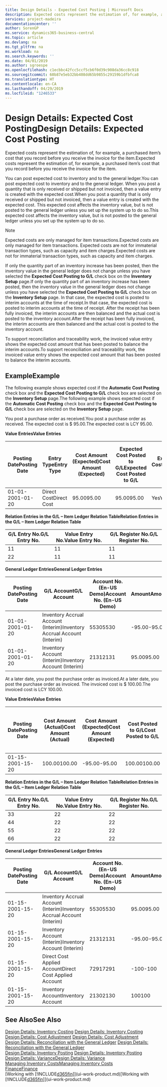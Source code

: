 ```yaml
---
title: Design Details - Expected Cost Posting | Microsoft Docs
description: Expected costs represent the estimation of, for example, a purchased item’s cost that you record before you receive the invoice for the item.
services: project-madeira
documentationcenter: ''
author: SorenGP
ms.service: dynamics365-business-central
ms.topic: article
ms.devlang: na
ms.tgt_pltfrm: na
ms.workload: na
ms.search.keywords: ''
ms.date: 04/01/2019
ms.author: sgroespe
ms.openlocfilehash: c1ecbbc42fcc5ccf5cb6f0d39c908da36cc8c918
ms.sourcegitcommit: 60b87e5eb32bb408dd65b9855c29159b1dfbfca8
ms.translationtype: HT
ms.contentlocale: en-CA
ms.lasthandoff: 04/29/2019
ms.locfileid: "1246533"
---
```

# <a name="design-details-expected-cost-posting"></a><span data-ttu-id="351e7-103">Design Details: Expected Cost Posting</span><span class="sxs-lookup"><span data-stu-id="351e7-103">Design Details: Expected Cost Posting</span></span>
<span data-ttu-id="351e7-104">Expected costs represent the estimation of, for example, a purchased item’s cost that you record before you receive the invoice for the item.</span><span class="sxs-lookup"><span data-stu-id="351e7-104">Expected costs represent the estimation of, for example, a purchased item’s cost that you record before you receive the invoice for the item.</span></span>  

 <span data-ttu-id="351e7-105">You can post expected cost to inventory and to the general ledger.</span><span class="sxs-lookup"><span data-stu-id="351e7-105">You can post expected cost to inventory and to the general ledger.</span></span> <span data-ttu-id="351e7-106">When you post a quantity that is only received or shipped but not invoiced, then a value entry is created with the expected cost.</span><span class="sxs-lookup"><span data-stu-id="351e7-106">When you post a quantity that is only received or shipped but not invoiced, then a value entry is created with the expected cost.</span></span> <span data-ttu-id="351e7-107">This expected cost affects the inventory value, but is not posted to the general ledger unless you set up the system up to do so.</span><span class="sxs-lookup"><span data-stu-id="351e7-107">This expected cost affects the inventory value, but is not posted to the general ledger unless you set up the system up to do so.</span></span>  

> [!NOTE]  
>  <span data-ttu-id="351e7-108">Expected costs are only managed for item transactions.</span><span class="sxs-lookup"><span data-stu-id="351e7-108">Expected costs are only managed for item transactions.</span></span> <span data-ttu-id="351e7-109">Expected costs are not for immaterial transaction types, such as capacity and item charges.</span><span class="sxs-lookup"><span data-stu-id="351e7-109">Expected costs are not for immaterial transaction types, such as capacity and item charges.</span></span>  

 <span data-ttu-id="351e7-110">If only the quantity part of an inventory increase has been posted, then the inventory value in the general ledger does not change unless you have selected the **Expected Cost Posting to G/L** check box on the **Inventory Setup** page.</span><span class="sxs-lookup"><span data-stu-id="351e7-110">If only the quantity part of an inventory increase has been posted, then the inventory value in the general ledger does not change unless you have selected the **Expected Cost Posting to G/L** check box on the **Inventory Setup** page.</span></span> <span data-ttu-id="351e7-111">In that case, the expected cost is posted to interim accounts at the time of receipt.</span><span class="sxs-lookup"><span data-stu-id="351e7-111">In that case, the expected cost is posted to interim accounts at the time of receipt.</span></span> <span data-ttu-id="351e7-112">After the receipt has been fully invoiced, the interim accounts are then balanced and the actual cost is posted to the inventory account.</span><span class="sxs-lookup"><span data-stu-id="351e7-112">After the receipt has been fully invoiced, the interim accounts are then balanced and the actual cost is posted to the inventory account.</span></span>  

 <span data-ttu-id="351e7-113">To support reconciliation and traceability work, the invoiced value entry shows the expected cost amount that has been posted to balance the interim accounts.</span><span class="sxs-lookup"><span data-stu-id="351e7-113">To support reconciliation and traceability work, the invoiced value entry shows the expected cost amount that has been posted to balance the interim accounts.</span></span>  

## <a name="example"></a><span data-ttu-id="351e7-114">Example</span><span class="sxs-lookup"><span data-stu-id="351e7-114">Example</span></span>  
 <span data-ttu-id="351e7-115">The following example shows expected cost if the **Automatic Cost Posting** check box and the **Expected Cost Posting to G/L** check box are selected on the **Inventory Setup** page.</span><span class="sxs-lookup"><span data-stu-id="351e7-115">The following example shows expected cost if the **Automatic Cost Posting** check box and the **Expected Cost Posting to G/L** check box are selected on the **Inventory Setup** page.</span></span>  

 <span data-ttu-id="351e7-116">You post a purchase order as received.</span><span class="sxs-lookup"><span data-stu-id="351e7-116">You post a purchase order as received.</span></span> <span data-ttu-id="351e7-117">The expected cost is $ 95.00.</span><span class="sxs-lookup"><span data-stu-id="351e7-117">The expected cost is LCY 95.00.</span></span>  

 <span data-ttu-id="351e7-118">**Value Entries**</span><span class="sxs-lookup"><span data-stu-id="351e7-118">**Value Entries**</span></span>  

|<span data-ttu-id="351e7-119">Posting Date</span><span class="sxs-lookup"><span data-stu-id="351e7-119">Posting Date</span></span>|<span data-ttu-id="351e7-120">Entry Type</span><span class="sxs-lookup"><span data-stu-id="351e7-120">Entry Type</span></span>|<span data-ttu-id="351e7-121">Cost Amount (Expected)</span><span class="sxs-lookup"><span data-stu-id="351e7-121">Cost Amount (Expected)</span></span>|<span data-ttu-id="351e7-122">Expected Cost Posted to G/L</span><span class="sxs-lookup"><span data-stu-id="351e7-122">Expected Cost Posted to G/L</span></span>|<span data-ttu-id="351e7-123">Expected Cost</span><span class="sxs-lookup"><span data-stu-id="351e7-123">Expected Cost</span></span>|<span data-ttu-id="351e7-124">Item Ledger Entry No.</span><span class="sxs-lookup"><span data-stu-id="351e7-124">Item Ledger Entry No.</span></span>|<span data-ttu-id="351e7-125">Entry No.</span><span class="sxs-lookup"><span data-stu-id="351e7-125">Entry No.</span></span>|  
|------------------|----------------|------------------------------|----------------------------------|-------------------|---------------------------|---------------|  
|<span data-ttu-id="351e7-126">01-01-20</span><span class="sxs-lookup"><span data-stu-id="351e7-126">01-01-20</span></span>|<span data-ttu-id="351e7-127">Direct Cost</span><span class="sxs-lookup"><span data-stu-id="351e7-127">Direct Cost</span></span>|<span data-ttu-id="351e7-128">95.00</span><span class="sxs-lookup"><span data-stu-id="351e7-128">95.00</span></span>|<span data-ttu-id="351e7-129">95.00</span><span class="sxs-lookup"><span data-stu-id="351e7-129">95.00</span></span>|<span data-ttu-id="351e7-130">Yes</span><span class="sxs-lookup"><span data-stu-id="351e7-130">Yes</span></span>|<span data-ttu-id="351e7-131">1</span><span class="sxs-lookup"><span data-stu-id="351e7-131">1</span></span>|<span data-ttu-id="351e7-132">1</span><span class="sxs-lookup"><span data-stu-id="351e7-132">1</span></span>|  

 <span data-ttu-id="351e7-133">**Relation Entries in the G/L – Item Ledger Relation Table**</span><span class="sxs-lookup"><span data-stu-id="351e7-133">**Relation Entries in the G/L – Item Ledger Relation Table**</span></span>  

|<span data-ttu-id="351e7-134">G/L Entry No.</span><span class="sxs-lookup"><span data-stu-id="351e7-134">G/L Entry No.</span></span>|<span data-ttu-id="351e7-135">Value Entry No.</span><span class="sxs-lookup"><span data-stu-id="351e7-135">Value Entry No.</span></span>|<span data-ttu-id="351e7-136">G/L Register No.</span><span class="sxs-lookup"><span data-stu-id="351e7-136">G/L Register No.</span></span>|  
|--------------------|---------------------|-----------------------|  
|<span data-ttu-id="351e7-137">1</span><span class="sxs-lookup"><span data-stu-id="351e7-137">1</span></span>|<span data-ttu-id="351e7-138">1</span><span class="sxs-lookup"><span data-stu-id="351e7-138">1</span></span>|<span data-ttu-id="351e7-139">1</span><span class="sxs-lookup"><span data-stu-id="351e7-139">1</span></span>|  
|<span data-ttu-id="351e7-140">2</span><span class="sxs-lookup"><span data-stu-id="351e7-140">2</span></span>|<span data-ttu-id="351e7-141">1</span><span class="sxs-lookup"><span data-stu-id="351e7-141">1</span></span>|<span data-ttu-id="351e7-142">1</span><span class="sxs-lookup"><span data-stu-id="351e7-142">1</span></span>|  

 <span data-ttu-id="351e7-143">**General Ledger Entries**</span><span class="sxs-lookup"><span data-stu-id="351e7-143">**General Ledger Entries**</span></span>  

|<span data-ttu-id="351e7-144">Posting Date</span><span class="sxs-lookup"><span data-stu-id="351e7-144">Posting Date</span></span>|<span data-ttu-id="351e7-145">G/L Account</span><span class="sxs-lookup"><span data-stu-id="351e7-145">G/L Account</span></span>|<span data-ttu-id="351e7-146">Account No. (En-US Demo)</span><span class="sxs-lookup"><span data-stu-id="351e7-146">Account No. (En-US Demo)</span></span>|<span data-ttu-id="351e7-147">Amount</span><span class="sxs-lookup"><span data-stu-id="351e7-147">Amount</span></span>|<span data-ttu-id="351e7-148">Entry No.</span><span class="sxs-lookup"><span data-stu-id="351e7-148">Entry No.</span></span>|  
|------------------|------------------|---------------------------------|------------|---------------|  
|<span data-ttu-id="351e7-149">01-01-20</span><span class="sxs-lookup"><span data-stu-id="351e7-149">01-01-20</span></span>|<span data-ttu-id="351e7-150">Inventory Accrual Account (Interim)</span><span class="sxs-lookup"><span data-stu-id="351e7-150">Inventory Accrual Account (Interim)</span></span>|<span data-ttu-id="351e7-151">5530</span><span class="sxs-lookup"><span data-stu-id="351e7-151">5530</span></span>|<span data-ttu-id="351e7-152">-95.00</span><span class="sxs-lookup"><span data-stu-id="351e7-152">-95.00</span></span>|<span data-ttu-id="351e7-153">2</span><span class="sxs-lookup"><span data-stu-id="351e7-153">2</span></span>|  
|<span data-ttu-id="351e7-154">01-01-20</span><span class="sxs-lookup"><span data-stu-id="351e7-154">01-01-20</span></span>|<span data-ttu-id="351e7-155">Inventory Account (Interim)</span><span class="sxs-lookup"><span data-stu-id="351e7-155">Inventory Account (Interim)</span></span>|<span data-ttu-id="351e7-156">2131</span><span class="sxs-lookup"><span data-stu-id="351e7-156">2131</span></span>|<span data-ttu-id="351e7-157">95.00</span><span class="sxs-lookup"><span data-stu-id="351e7-157">95.00</span></span>|<span data-ttu-id="351e7-158">1</span><span class="sxs-lookup"><span data-stu-id="351e7-158">1</span></span>|  

 <span data-ttu-id="351e7-159">At a later date, you post the purchase order as invoiced.</span><span class="sxs-lookup"><span data-stu-id="351e7-159">At a later date, you post the purchase order as invoiced.</span></span> <span data-ttu-id="351e7-160">The invoiced cost is $ 100.00.</span><span class="sxs-lookup"><span data-stu-id="351e7-160">The invoiced cost is LCY 100.00.</span></span>  

 <span data-ttu-id="351e7-161">**Value Entries**</span><span class="sxs-lookup"><span data-stu-id="351e7-161">**Value Entries**</span></span>  

|<span data-ttu-id="351e7-162">Posting Date</span><span class="sxs-lookup"><span data-stu-id="351e7-162">Posting Date</span></span>|<span data-ttu-id="351e7-163">Cost Amount (Actual)</span><span class="sxs-lookup"><span data-stu-id="351e7-163">Cost Amount (Actual)</span></span>|<span data-ttu-id="351e7-164">Cost Amount (Expected)</span><span class="sxs-lookup"><span data-stu-id="351e7-164">Cost Amount (Expected)</span></span>|<span data-ttu-id="351e7-165">Cost Posted to G/L</span><span class="sxs-lookup"><span data-stu-id="351e7-165">Cost Posted to G/L</span></span>|<span data-ttu-id="351e7-166">Expected Cost</span><span class="sxs-lookup"><span data-stu-id="351e7-166">Expected Cost</span></span>|<span data-ttu-id="351e7-167">Item Ledger Entry No.</span><span class="sxs-lookup"><span data-stu-id="351e7-167">Item Ledger Entry No.</span></span>|<span data-ttu-id="351e7-168">Entry No.</span><span class="sxs-lookup"><span data-stu-id="351e7-168">Entry No.</span></span>|  
|------------------|----------------------------|------------------------------|-------------------------|-------------------|---------------------------|---------------|  
|<span data-ttu-id="351e7-169">01-15-20</span><span class="sxs-lookup"><span data-stu-id="351e7-169">01-15-20</span></span>|<span data-ttu-id="351e7-170">100.00</span><span class="sxs-lookup"><span data-stu-id="351e7-170">100.00</span></span>|<span data-ttu-id="351e7-171">-95.00</span><span class="sxs-lookup"><span data-stu-id="351e7-171">-95.00</span></span>|<span data-ttu-id="351e7-172">100.00</span><span class="sxs-lookup"><span data-stu-id="351e7-172">100.00</span></span>|<span data-ttu-id="351e7-173">No</span><span class="sxs-lookup"><span data-stu-id="351e7-173">No</span></span>|<span data-ttu-id="351e7-174">1</span><span class="sxs-lookup"><span data-stu-id="351e7-174">1</span></span>|<span data-ttu-id="351e7-175">2</span><span class="sxs-lookup"><span data-stu-id="351e7-175">2</span></span>|  

 <span data-ttu-id="351e7-176">**Relation Entries in the G/L – Item Ledger Relation Table**</span><span class="sxs-lookup"><span data-stu-id="351e7-176">**Relation Entries in the G/L – Item Ledger Relation Table**</span></span>  

|<span data-ttu-id="351e7-177">G/L Entry No.</span><span class="sxs-lookup"><span data-stu-id="351e7-177">G/L Entry No.</span></span>|<span data-ttu-id="351e7-178">Value Entry No.</span><span class="sxs-lookup"><span data-stu-id="351e7-178">Value Entry No.</span></span>|<span data-ttu-id="351e7-179">G/L Register No.</span><span class="sxs-lookup"><span data-stu-id="351e7-179">G/L Register No.</span></span>|  
|--------------------|---------------------|-----------------------|  
|<span data-ttu-id="351e7-180">3</span><span class="sxs-lookup"><span data-stu-id="351e7-180">3</span></span>|<span data-ttu-id="351e7-181">2</span><span class="sxs-lookup"><span data-stu-id="351e7-181">2</span></span>|<span data-ttu-id="351e7-182">2</span><span class="sxs-lookup"><span data-stu-id="351e7-182">2</span></span>|  
|<span data-ttu-id="351e7-183">4</span><span class="sxs-lookup"><span data-stu-id="351e7-183">4</span></span>|<span data-ttu-id="351e7-184">2</span><span class="sxs-lookup"><span data-stu-id="351e7-184">2</span></span>|<span data-ttu-id="351e7-185">2</span><span class="sxs-lookup"><span data-stu-id="351e7-185">2</span></span>|  
|<span data-ttu-id="351e7-186">5</span><span class="sxs-lookup"><span data-stu-id="351e7-186">5</span></span>|<span data-ttu-id="351e7-187">2</span><span class="sxs-lookup"><span data-stu-id="351e7-187">2</span></span>|<span data-ttu-id="351e7-188">2</span><span class="sxs-lookup"><span data-stu-id="351e7-188">2</span></span>|  
|<span data-ttu-id="351e7-189">6</span><span class="sxs-lookup"><span data-stu-id="351e7-189">6</span></span>|<span data-ttu-id="351e7-190">2</span><span class="sxs-lookup"><span data-stu-id="351e7-190">2</span></span>|<span data-ttu-id="351e7-191">2</span><span class="sxs-lookup"><span data-stu-id="351e7-191">2</span></span>|  

 <span data-ttu-id="351e7-192">**General Ledger Entries**</span><span class="sxs-lookup"><span data-stu-id="351e7-192">**General Ledger Entries**</span></span>  

|<span data-ttu-id="351e7-193">Posting Date</span><span class="sxs-lookup"><span data-stu-id="351e7-193">Posting Date</span></span>|<span data-ttu-id="351e7-194">G/L Account</span><span class="sxs-lookup"><span data-stu-id="351e7-194">G/L Account</span></span>|<span data-ttu-id="351e7-195">Account No. (En-US Demo)</span><span class="sxs-lookup"><span data-stu-id="351e7-195">Account No. (En-US Demo)</span></span>|<span data-ttu-id="351e7-196">Amount</span><span class="sxs-lookup"><span data-stu-id="351e7-196">Amount</span></span>|<span data-ttu-id="351e7-197">Entry No.</span><span class="sxs-lookup"><span data-stu-id="351e7-197">Entry No.</span></span>|  
|------------------|------------------|---------------------------------|------------|---------------|  
|<span data-ttu-id="351e7-198">01-15-20</span><span class="sxs-lookup"><span data-stu-id="351e7-198">01-15-20</span></span>|<span data-ttu-id="351e7-199">Inventory Accrual Account (Interim)</span><span class="sxs-lookup"><span data-stu-id="351e7-199">Inventory Accrual Account (Interim)</span></span>|<span data-ttu-id="351e7-200">5530</span><span class="sxs-lookup"><span data-stu-id="351e7-200">5530</span></span>|<span data-ttu-id="351e7-201">95.00</span><span class="sxs-lookup"><span data-stu-id="351e7-201">95.00</span></span>|<span data-ttu-id="351e7-202">4</span><span class="sxs-lookup"><span data-stu-id="351e7-202">4</span></span>|  
|<span data-ttu-id="351e7-203">01-15-20</span><span class="sxs-lookup"><span data-stu-id="351e7-203">01-15-20</span></span>|<span data-ttu-id="351e7-204">Inventory Account (Interim)</span><span class="sxs-lookup"><span data-stu-id="351e7-204">Inventory Account (Interim)</span></span>|<span data-ttu-id="351e7-205">2131</span><span class="sxs-lookup"><span data-stu-id="351e7-205">2131</span></span>|<span data-ttu-id="351e7-206">-95.00</span><span class="sxs-lookup"><span data-stu-id="351e7-206">-95.00</span></span>|<span data-ttu-id="351e7-207">3</span><span class="sxs-lookup"><span data-stu-id="351e7-207">3</span></span>|  
|<span data-ttu-id="351e7-208">01-15-20</span><span class="sxs-lookup"><span data-stu-id="351e7-208">01-15-20</span></span>|<span data-ttu-id="351e7-209">Direct Cost Applied Account</span><span class="sxs-lookup"><span data-stu-id="351e7-209">Direct Cost Applied Account</span></span>|<span data-ttu-id="351e7-210">7291</span><span class="sxs-lookup"><span data-stu-id="351e7-210">7291</span></span>|<span data-ttu-id="351e7-211">-100</span><span class="sxs-lookup"><span data-stu-id="351e7-211">-100</span></span>|<span data-ttu-id="351e7-212">6</span><span class="sxs-lookup"><span data-stu-id="351e7-212">6</span></span>|  
|<span data-ttu-id="351e7-213">01-15-20</span><span class="sxs-lookup"><span data-stu-id="351e7-213">01-15-20</span></span>|<span data-ttu-id="351e7-214">Inventory Account</span><span class="sxs-lookup"><span data-stu-id="351e7-214">Inventory Account</span></span>|<span data-ttu-id="351e7-215">2130</span><span class="sxs-lookup"><span data-stu-id="351e7-215">2130</span></span>|<span data-ttu-id="351e7-216">100</span><span class="sxs-lookup"><span data-stu-id="351e7-216">100</span></span>|<span data-ttu-id="351e7-217">5</span><span class="sxs-lookup"><span data-stu-id="351e7-217">5</span></span>|  

## <a name="see-also"></a><span data-ttu-id="351e7-218">See Also</span><span class="sxs-lookup"><span data-stu-id="351e7-218">See Also</span></span>
 <span data-ttu-id="351e7-219">[Design Details: Inventory Costing](design-details-inventory-costing.md) </span><span class="sxs-lookup"><span data-stu-id="351e7-219">[Design Details: Inventory Costing](design-details-inventory-costing.md) </span></span>  
 <span data-ttu-id="351e7-220">[Design Details: Cost Adjustment](design-details-cost-adjustment.md) </span><span class="sxs-lookup"><span data-stu-id="351e7-220">[Design Details: Cost Adjustment](design-details-cost-adjustment.md) </span></span>  
 <span data-ttu-id="351e7-221">[Design Details: Reconciliation with the General Ledger](design-details-reconciliation-with-the-general-ledger.md) </span><span class="sxs-lookup"><span data-stu-id="351e7-221">[Design Details: Reconciliation with the General Ledger](design-details-reconciliation-with-the-general-ledger.md) </span></span>  
 <span data-ttu-id="351e7-222">[Design Details: Inventory Posting](design-details-inventory-posting.md) </span><span class="sxs-lookup"><span data-stu-id="351e7-222">[Design Details: Inventory Posting](design-details-inventory-posting.md) </span></span>  
 [<span data-ttu-id="351e7-223">Design Details: Variance</span><span class="sxs-lookup"><span data-stu-id="351e7-223">Design Details: Variance</span></span>](design-details-variance.md)  
 [<span data-ttu-id="351e7-224">Managing Inventory Costs</span><span class="sxs-lookup"><span data-stu-id="351e7-224">Managing Inventory Costs</span></span>](finance-manage-inventory-costs.md)  
 [<span data-ttu-id="351e7-225">Finance</span><span class="sxs-lookup"><span data-stu-id="351e7-225">Finance</span></span>](finance.md)  
 <span data-ttu-id="351e7-226">[Working with [!INCLUDE[d365fin](includes/d365fin_md.md)]](ui-work-product.md)</span><span class="sxs-lookup"><span data-stu-id="351e7-226">[Working with [!INCLUDE[d365fin](includes/d365fin_md.md)]](ui-work-product.md)</span></span>
